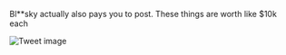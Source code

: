 Bl**sky actually also pays you to post. These things are worth like $10k each


![Tweet image](/asset/crosspoast/F3LroLca0AADNRB.png)

